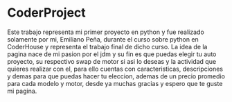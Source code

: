 # CoderProject
Este trabajo representa mi primer proyecto en python y fue realizado solamente por mi, Emiliano Peña, durante el curso sobre python en CoderHouse y representa el trabajo final de dicho curso.
La idea de la pagina nace de mi pasion por el jdm y su fin es que puedas elegir tu auto proyecto, su respectivo swap de motor si asi lo deseas y la actividad que quieres realizar con el, para ello cuentas con caracteristicas, descripciones y demas para que puedas hacer tu eleccion, ademas de un precio promedio para cada modelo y motor, desde ya muchas gracias y espero que te guste mi pagina.
